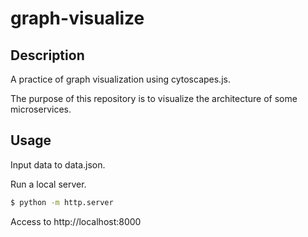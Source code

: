 # graph-visualize

## Description

A practice of graph visualization using cytoscapes.js.

The purpose of this repository is to visualize the architecture of some microservices.

## Usage

Input data to data.json.

Run a local server.

```bash
$ python -m http.server
```

Access to http://localhost:8000